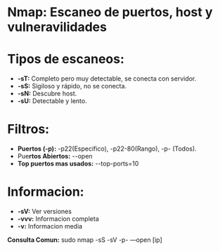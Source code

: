 # Nmap: Escaneo de puertos, host y vulneravilidades

# Tipos de escaneos:

- **-sT:** Completo pero muy detectable, se conecta con servidor.
- **-sS:** Sigiloso y rápido, no se conecta.
- **-sN:** Descubre host.
- **-sU:** Detectable y lento.

# Filtros:

- **Puertos (-p):** -p22(Especifico), -p22-80(Rango), -p- (Todos).
- Pue**rtos Abiertos:** --open
- **Top puertos mas usados:** --top-ports=10

# Informacion:

- **-sV:** Ver versiones
- **-vvv:** Informacion completa
- **-v:** Informacion media

**Consulta Comun:** sudo nmap -sS -sV -p- —open [ip]
